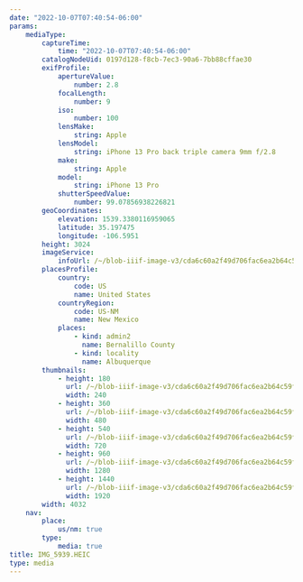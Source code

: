 ```yaml
---
date: "2022-10-07T07:40:54-06:00"
params:
    mediaType:
        captureTime:
            time: "2022-10-07T07:40:54-06:00"
        catalogNodeUid: 0197d128-f8cb-7ec3-90a6-7bb88cffae30
        exifProfile:
            apertureValue:
                number: 2.8
            focalLength:
                number: 9
            iso:
                number: 100
            lensMake:
                string: Apple
            lensModel:
                string: iPhone 13 Pro back triple camera 9mm f/2.8
            make:
                string: Apple
            model:
                string: iPhone 13 Pro
            shutterSpeedValue:
                number: 99.07856938226821
        geoCoordinates:
            elevation: 1539.3380116959065
            latitude: 35.197475
            longitude: -106.5951
        height: 3024
        imageService:
            infoUrl: /~/blob-iiif-image-v3/cda6c60a2f49d706fac6ea2b64c59f3918278932176fb4d46ef8584033847246/info.json
        placesProfile:
            country:
                code: US
                name: United States
            countryRegion:
                code: US-NM
                name: New Mexico
            places:
                - kind: admin2
                  name: Bernalillo County
                - kind: locality
                  name: Albuquerque
        thumbnails:
            - height: 180
              url: /~/blob-iiif-image-v3/cda6c60a2f49d706fac6ea2b64c59f3918278932176fb4d46ef8584033847246/full/240%2C180/0/default.jpg
              width: 240
            - height: 360
              url: /~/blob-iiif-image-v3/cda6c60a2f49d706fac6ea2b64c59f3918278932176fb4d46ef8584033847246/full/480%2C360/0/default.jpg
              width: 480
            - height: 540
              url: /~/blob-iiif-image-v3/cda6c60a2f49d706fac6ea2b64c59f3918278932176fb4d46ef8584033847246/full/720%2C540/0/default.jpg
              width: 720
            - height: 960
              url: /~/blob-iiif-image-v3/cda6c60a2f49d706fac6ea2b64c59f3918278932176fb4d46ef8584033847246/full/1280%2C960/0/default.jpg
              width: 1280
            - height: 1440
              url: /~/blob-iiif-image-v3/cda6c60a2f49d706fac6ea2b64c59f3918278932176fb4d46ef8584033847246/full/1920%2C1440/0/default.jpg
              width: 1920
        width: 4032
    nav:
        place:
            us/nm: true
        type:
            media: true
title: IMG_5939.HEIC
type: media
---
```

